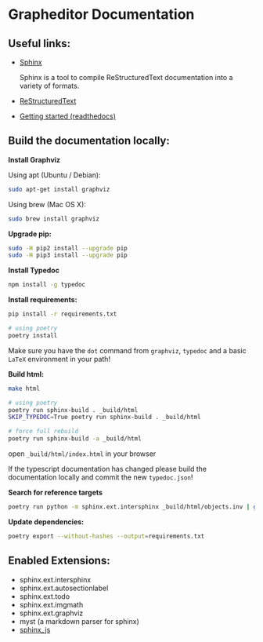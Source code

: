 # Grapheditor Documentation


## Useful links:

 *  [Sphinx](http://www.sphinx-doc.org/en/master/)

    Sphinx is a tool to compile ReStructuredText documentation into a variety of formats.
 *  [ReStructuredText](http://www.sphinx-doc.org/en/master/usage/restructuredtext/basics.html)
 *  [Getting started (readthedocs)](https://docs.readthedocs.io/en/latest/intro/getting-started-with-sphinx.html#using-markdown-with-sphinx)


## Build the documentation locally:

**Install Graphviz**

Using apt (Ubuntu / Debian):

```bash
sudo apt-get install graphviz
```

Using brew (Mac OS X):

```bash
sudo brew install graphviz
```

**Upgrade pip:**

```bash
sudo -H pip2 install --upgrade pip
sudo -H pip3 install --upgrade pip
```

**Install Typedoc**

```bash
npm install -g typedoc
```

**Install requirements:**

```bash
pip install -r requirements.txt

# using poetry
poetry install
```

Make sure you have the `dot` command from `graphviz`, `typedoc` and a basic `LaTeX` environment in your path!


**Build html:**

```bash
make html

# using poetry
poetry run sphinx-build . _build/html
SKIP_TYPEDOC=True poetry run sphinx-build . _build/html

# force full rebuild
poetry run sphinx-build -a _build/html
```


open `_build/html/index.html` in your browser

If the typescript documentation has changed please build the documentation locally and commit the new `typedoc.json`!

**Search for reference targets**

```bash
poetry run python -m sphinx.ext.intersphinx _build/html/objects.inv | grep search
```

**Update dependencies:**

```bash
poetry export --without-hashes --output=requirements.txt
```


## Enabled Extensions:

 *  sphinx.ext.intersphinx
 *  sphinx.ext.autosectionlabel
 *  sphinx.ext.todo
 *  sphinx.ext.imgmath
 *  sphinx.ext.graphviz
 *  myst (a markdown parser for sphinx)
 *  [sphinx_js](https://github.com/erikrose/sphinx-js)
